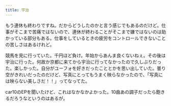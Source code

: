 ```yaml
---
title: 宇治
---
```


もう連休も終わりですね。だからどうしたのかと言う感じでもあるのだけど。仕事がそこまで苦痛ではないので、連休が終わることがそこまで嫌ではないのは助かっている部分もある。仕事をしているときの疲労をコントロールできないことの苦しさはあるけれど。

競馬を見に行っていた。千円ほど負け。年始からあんま良くないねぇ。その後は宇治に行った。何故か京都に来てから宇治に行ってなかったので久しぶりだった。楽しかった。自分がユーフォを好きだったこととかを思い出していた。曇り空がきれいだったのだけど、写真にとってもうまく映らなかったので、「写真には映らない美しさだ！！」ってなってた。

car10のEPを聞いたけど、これはなかなかよかった。10曲あの調子だったら飽きるだろうなというのはあるが。